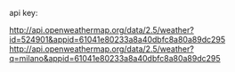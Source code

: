 api key: 

http://api.openweathermap.org/data/2.5/weather?id=524901&appid=61041e80233a8a40dbfc8a80a89dc295
http://api.openweathermap.org/data/2.5/weather?q=milano&appid=61041e80233a8a40dbfc8a80a89dc295
